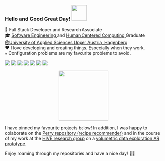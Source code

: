 ### Hello and <s>Good</s> Great Day! <img src="https://media.giphy.com/media/mGcNjsfWAjY5AEZNw6/giphy.gif" width="50"></h2>

💼 Full Stack Developer and Research Associate <br/>
🎓 <a href="https://www.fh-ooe.at/en/hagenberg-campus/studiengaenge/bachelor/software-engineering/">Software Engineering </a> and <a href="https://www.fh-ooe.at/en/hagenberg-campus/studiengaenge/master/human-centered-computing/">Human Centered Computing </a> Graduate <a href="https://www.fh-ooe.at/en/hagenberg-campus/">@University of Applied Sciences Upper Austria, Hagenberg</a> <br/>
❤ I love developing and creating things. Especially when they work. <br/>
💀 Configuration problems are my favourite problems to avoid. <br/>

<!-- TODO
📕 Something to read
- publication
- master and bachelor thesis -- add as own repo
-->

<!-- 8ecae6, 219ebc, 023047, ffb703, fb8500 -->
![](https://img.shields.io/badge/Editor-Visual_Studio-informational?style=flat&color=8ecae6)
![](https://img.shields.io/badge/Code-C%23-informational?style=flat&color=219ebc)
![](https://img.shields.io/badge/Code-Java-informational?style=flat&color=219ebc)
![](https://img.shields.io/badge/Script-TypeScript-informational?style=flat&color=023047)
![](https://img.shields.io/badge/Script-JavaScript-informational?style=flat&color=023047)
![](https://img.shields.io/badge/Framework-Angular-informational?style=flat&color=ffb703)
![](https://img.shields.io/badge/Platform-Unity-informational?style=flat&color=fb8500)


<!-- themes overview: https://github.com/anuraghazra/github-readme-stats/blob/master/themes/README.md -->
<div align="center">
     <img height="160em" src="https://github-readme-stats.vercel.app/api/top-langs/?username=jdmayer&hide_title=true&layout=compact&langs_count=8&theme=slateorange" />
     <!--<img height="160em" src="https://github-readme-stats.vercel.app/api?username=jdmayer&hide_title=true&hide=stars&show_icons=true&include_all_commits=true&count_private=true&theme=slateorange" /> -->
</div>

I have pinned my favourite projects below! 
In addition, I was happy to colaborate on the <a href="https://github.com/gratzerl/Perry">Perry repository (recipe recommender)</a> and in the course of my work at the <a href="https://github.com/HIVE-ResearchGroup">HIVE research group</a> on a <a href="https://github.com/HIVE-ResearchGroup/volumetric-data-interaction">volumetric data exploration AR prototype</a>.

Enjoy roaming through my repositories and have a nice day! 🐱‍👤
